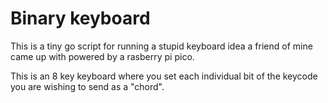 # Binary keyboard
This is a tiny go script for running a stupid keyboard idea a friend of mine came up with powered by a rasberry pi pico.

This is an 8 key keyboard where you set each individual bit of the keycode you are wishing to send as a "chord".

